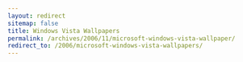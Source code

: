 ```yaml
---
layout: redirect
sitemap: false
title: Windows Vista Wallpapers
permalink: /archives/2006/11/microsoft-windows-vista-wallpaper/
redirect_to: /2006/microsoft-windows-vista-wallpapers/
---
```

